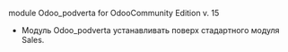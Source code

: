 
module Odoo_podverta for OdooCommunity Edition v. 15

* Модуль Odoo_podverta  устанавливать поверх стадартного модуля Sales.



